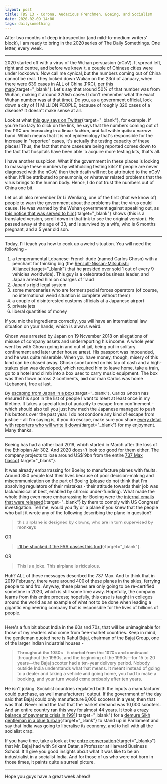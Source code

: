 ```yaml
---
layout: post
title: TDS 13 - Corona, Audacious Frenchmen, Boeing, and Socialism
date: 2020-02-09 14:00 
tags: dailysomething
---
```


After two months of deep introspection (and mild-to-medium writers' block), I am ready to bring in the 2020 series of The Daily Somethings. One letter, every week.

_________________________________________

2020 started off with a virus of the Wuhan persuasion (nCoV). It spread left, right and centre, and before we knew it, a couple of Chinese cities were under lockdown. Now call me cynical, but the numbers coming out of China cannot be real. They locked down Wuhan on the 23rd of January, when there were 639 cases in ALL of China (PRC), [per this map](https://gisanddata.maps.arcgis.com/apps/opsdashboard/index.html#/bda7594740fd40299423467b48e9ecf6){:target="_blank"}. Let's say that around 50% of that number was from Wuhan, making it around 320ish cases (I don't remember what the exact Wuhan number was at that time). Do you, as a government official, lock down a city of 11 MILLION PEOPLE, because of roughly 320 cases of a disease? It doesn't make sense at all.

Look at what [this guy says on Twitter](https://twitter.com/ScottGottliebMD/status/1225910547822120961){:target="_blank"}, for example. If you're too lazy to click on the link, he says that the numbers coming out of the PRC are increasing in a linear fashion, and fall within quite a narrow band. Which means that it is not epidemiology that's responsible for the increase in "reported" cases, it's actually the testing capacity of these places! Thus, the fact that more cases are being reported comes down to the fact that hospitals have been able to acquire more testing kits, that's all.

I have another suspicion. What if the government in these places is looking to massage these numbers by withholding testing kits? If people are never diagnosed with the nCoV, then their death will not be attributed to the nCoV either. It'll be attributed to pneumonia, or whatever related problems that the virus brings to the human body. Hence, I do not trust the numbers out of China one bit.

Let us all also remember Dr Li Wenliang, one of the first (that we know of) people to warn the government about the problems that the virus could cause. He was warned by the Wuhan government against speaking out, as [this notice that was served to him](https://twitter.com/alanwongw/status/1225777055024869376){:target="_blank"} shows (this is a translated version, scroll down in that link to see the original version). He passed away at the age of 33, and is survived by a wife, who is 6 months pregnant, and a 5 year old son.

_________________________________________

Today, I'll teach you how to cook up a weird situation. You will need the following -

1. a temperamental Lebanese-French dude (named Carlos Ghosn) with a penchant for thinking big (the [Renault-Nissan-Mitsubishi Alliance](https://www.alliance-2022.com/about-us/){:target="_blank"} that he presided over sold 1 out of every 9 vehicles worldwide). This guy is a celebrated business leader, and Japan arrested him on charges of fraud
2. Japan's rigid legal system
3. some mercenaries who are former special forces operators (of course, no international weird situation is complete without them)
4. a couple of disinterested customs officials at a Japanese airport
5. private jets
6. liberal quantities of money

If you mix the ingredients correctly, you will have an international law situation on your hands, which is always weird.

Ghosn was arrested by Japan on 19 November 2018 on allegations of misuse of company assets and underreporting his income. A whole year went by with Ghosn going in and out of jail, being put in solitary confinement and later under house arrest. His passport was impounded, and he was quite miserable. When you have money, though, misery of this kind can be chased away. Ghosn soon turned on his tap of cash and a high-stakes plan was developed, which required him to leave home, take a train, go to a hotel and climb into a box used to carry music equipment. The box was then flown across 2 continents, and our man Carlos was home (Lebanon), free at last.

By [escaping from Japan in a box](https://www.theguardian.com/business/2019/dec/31/carlos-ghosn-escaped-japan-hiding-in-a-musical-instrument-case){:target="_blank"}, Carlos Ghosn has ensured his spot in the list of people I want to meet at least once in my lifetime. It takes a special kind of audacity to escape from confinement - which should also tell you just how much the Japanese managed to push his buttons over the past year. I do not condone any kind of escape from justice - all I'm saying is, if you do escape, make sure you share [every detail with reporters who will write it down](https://www.wsj.com/articles/inside-carlos-ghosns-great-escape-a-train-planes-and-a-big-black-box-11578445084){:target="_blank"} for my enjoyment. Many thanks.

_________________________________________

Boeing has had a rather bad 2019, which started in March after the loss of the Ethiopian Air 302. And 2020 doesn't look too good for them either. The company projects to lose around US$19bn from the entire [737 Max fiasco](https://en.m.wikipedia.org/wiki/Boeing_737_MAX_groundings){:target="_blank"}.

It was already embarrassing for Boeing to manufacture planes with faults. Around 350 people lost their lives because of poor decision-making and miscommunication on the part of Boeing (please do not think that I'm absolving regulators of their mistakes - their attitude towards their job was lackadaisical at best, enabled by chronic under-funding). What made the whole thing even more embarrassing for Boeing were the [internal emails that were released](https://www.nytimes.com/2020/01/09/business/boeing-737-messages.html){:target="_blank"} by them to comply with US Congress' investigation. Tell me, would you fly on a plane if you knew that the people who built it wrote any of the following describing the plane in question?

> this airplane is designed by clowns, who are in turn supervised by monkeys


OR

> [I'll be shocked if the FAA passes this turd](https://www.bloomberg.com/news/articles/2020-01-10/-incredibly-damning-boeing-messages-show-employee-unease-on-max?sref=1kJVNqnU){:target="_blank"}.


OR

> This is a joke. This airplane is ridiculous.


Huh? ALL of these messages described the 737 Max. And to think that in 2019 February, there were around 400 of these planes in the skies, ferrying people to and fro. Anyway, these planes are only going to be re-certified sometime in 2020, which is still some time away. Hopefully, the company learns from this entire process; hopefully, this case is taught in colleges around the world as an example of what not to be done when leading a gigantic engineering company that is responsible for the lives of billions of people.

_________________________________________

Here's a fun bit about India in the 60s and 70s, that will be unimaginable for those of my readers who come from free-market countries. Keep in mind, the gentleman quoted here is Rahul Bajaj, chairman of the Bajaj Group, one of the larger Indian industrial houses -

> Throughout the 1980s—it started from the 1970s and continued throughout the 1980s, and the beginning of the 1990s—for 15 to 20 years—the Bajaj scooter had a ten-year delivery period. Nobody outside India understands what that means. It meant instead of going to a dealer and taking a vehicle and going home, you had to make a booking, and your turn would come probably after ten years.


He isn't joking. Socialist countries regulated both the inputs a manufacturer could purchase, as well manufacturers' output. If the government of the day said that Bajaj could only manufacture 6,000 scooters in a year, then that was that. Never mind the fact that the market demand was 10,000 scooters. And an entire country ran this way for almost 44 years. It took a crazy [balance of payments crisis in 1991](https://www.ft.com/content/2ed0d4f0-53ba-35bb-bfaa-55bc5a581ea2){:target="_blank"} for a [demure Sikh gentleman in a blue turban](https://en.m.wikipedia.org/wiki/Manmohan_Singh){:target="_blank"} to stand up in Parliament and say that India was going to liberalise its economy, and to hell with all the socialist crap.

If you have time, take a look at the [entire conversation](https://www.hbs.edu/creating-emerging-markets/Documents/transcripts/Bajaj_Rahul_Web%20Transcript.pdf){:target="_blanks"} that Mr. Bajaj had with Srikant Datar, a Professor at Harvard Business School. It'll give you good insights about what it was like to be an industrialist in a socialist India. And for those of us who were not born in those times, it paints quite a surreal picture.

__________________________________________

Hope you guys have a great week ahead!

